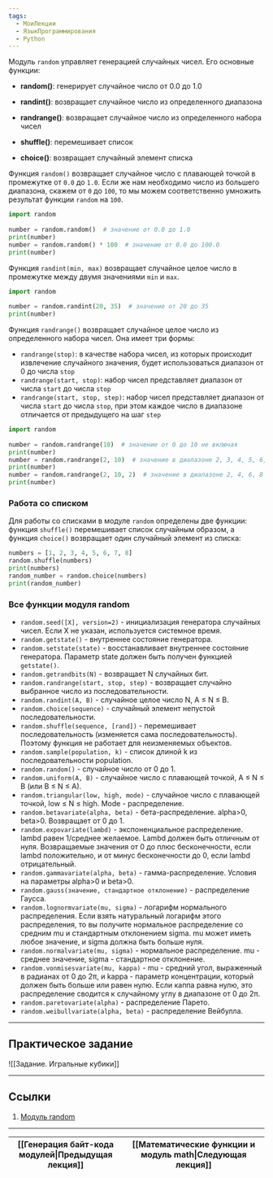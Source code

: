 ```yaml
---
tags:
  - МоиЛекции
  - ЯзыкПрограммирования
  - Python
---
```

Модуль `random` управляет генерацией случайных чисел. Его основные функции:

- **random()**: генерирует случайное число от 0.0 до 1.0

- **randint()**: возвращает случайное число из определенного диапазона

- **randrange()**: возвращает случайное число из определенного набора чисел

- **shuffle()**: перемешивает список

- **choice()**: возвращает случайный элемент списка

Функция `random()` возвращает случайное число с плавающей точкой в промежутке от `0.0` до `1.0`. Если же нам необходимо число из большего диапазона, скажем от `0` до `100`, то мы можем соответственно умножить результат функции `random` на `100`.

```python
import random
 
number = random.random()  # значение от 0.0 до 1.0
print(number)
number = random.random() * 100  # значение от 0.0 до 100.0
print(number)
```

Функция `randint(min, max)` возвращает случайное целое число в промежутке между двумя значениями `min` и `max`.

```python
import random
 
number = random.randint(20, 35)  # значение от 20 до 35
print(number)
```

Функция `randrange()` возвращает случайное целое число из определенного набора чисел. Она имеет три формы:

- `randrange(stop)`: в качестве набора чисел, из которых происходит извлечение случайного значения, будет использоваться диапазон от 0 до числа `stop`
- `randrange(start, stop)`: набор чисел представляет диапазон от числа `start` до числа `stop`
- `randrange(start, stop, step)`: набор чисел представляет диапазон от числа `start` до числа `stop`, при этом каждое число в диапазоне отличается от предыдущего на шаг `step`

```python
import random
 
number = random.randrange(10)  # значение от 0 до 10 не включая
print(number)
number = random.randrange(2, 10)  # значение в диапазоне 2, 3, 4, 5, 6, 7, 8, 9
print(number)
number = random.randrange(2, 10, 2)  # значение в диапазоне 2, 4, 6, 8
print(number)
```

### Работа со списком

Для работы со списками в модуле `random` определены две функции: функция `shuffle()` перемешивает список случайным образом, а функция `choice()` возвращает один случайный элемент из списка:

```python
numbers = [1, 2, 3, 4, 5, 6, 7, 8]
random.shuffle(numbers)
print(numbers)  
random_number = random.choice(numbers)
print(random_number)
```

### Все функции модуля random

- `random.seed([X], version=2)` - инициализация генератора случайных чисел. Если X не указан, используется системное время.
- `random.getstate()` - внутреннее состояние генератора.
- `random.setstate(state)` - восстанавливает внутреннее состояние генератора. Параметр state должен быть получен функцией `getstate()`.
- `random.getrandbits(N)` - возвращает N случайных бит.
- `random.randrange(start, stop, step)` - возвращает случайно выбранное число из последовательности.
- `random.randint(A, B)` - случайное целое число N, A ≤ N ≤ B.
- `random.choice(sequence)` - случайный элемент непустой последовательности.
- `random.shuffle(sequence, [rand])` - перемешивает последовательность (изменяется сама последовательность). Поэтому функция не работает для неизменяемых объектов.
- `random.sample(population, k)` - список длиной k из последовательности population.
- `random.random()` - случайное число от 0 до 1.
- `random.uniform(A, B)` - случайное число с плавающей точкой, A ≤ N ≤ B (или B ≤ N ≤ A).
- `random.triangular(low, high, mode)` - случайное число с плавающей точкой, low ≤ N ≤ high. Mode - распределение.
- `random.betavariate(alpha, beta)` - бета-распределение. alpha>0, beta>0. Возвращает от 0 до 1.
- `random.expovariate(lambd)` - экспоненциальное распределение. lambd равен 1/среднее желаемое. Lambd должен быть отличным от нуля. Возвращаемые значения от 0 до плюс бесконечности, если lambd положительно, и от минус бесконечности до 0, если lambd отрицательный.
- `random.gammavariate(alpha, beta)` - гамма-распределение. Условия на параметры alpha>0 и beta>0.
- `random.gauss(значение, стандартное отклонение)` - распределение Гаусса.
- `random.lognormvariate(mu, sigma)` - логарифм нормального распределения. Если взять натуральный логарифм этого распределения, то вы получите нормальное распределение со средним mu и стандартным отклонением sigma. mu может иметь любое значение, и sigma должна быть больше нуля.
- `random.normalvariate(mu, sigma)` - нормальное распределение. mu - среднее значение, sigma - стандартное отклонение.
- `random.vonmisesvariate(mu, kappa)` - mu - средний угол, выраженный в радианах от 0 до 2π, и kappa - параметр концентрации, который должен быть больше или равен нулю. Если каппа равна нулю, это распределение сводится к случайному углу в диапазоне от 0 до 2π.
- `random.paretovariate(alpha)` - распределение Парето.
- `random.weibullvariate(alpha, beta)` - распределение Вейбулла.

---
## Практическое задание

![[Задание. Игральные кубики]]

---
## Ссылки

1. [Модуль random](https://metanit.com/python/tutorial/6.1.php)

---

| [[Генерация байт-кода модулей\|Предыдущая лекция]] | [[Математические функции и модуль math\|Следующая лекция]] |
| -------------------------------------------------- | ---------------------------------------------------------- |
